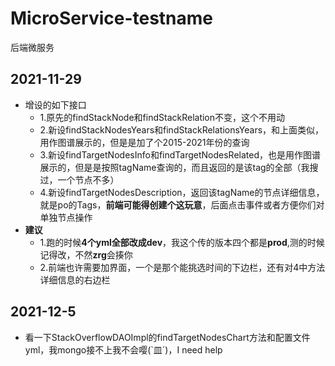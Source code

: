 # MicroService-testname

后端微服务

## 2021-11-29
- 增设的如下接口
  - 1.原先的findStackNode和findStackRelation不变，这个不用动
  - 2.新设findStackNodesYears和findStackRelationsYears，和上面类似，用作图谱展示的，但是是加了个2015-2021年份的查询
  - 3.新设findTargetNodesInfo和findTargetNodesRelated，也是用作图谱展示的，但是是按照tagName查询的，而且返回的是该tag的全部（我搜过，一个节点不多）
  - 4.新设findTargetNodesDescription，返回该tagName的节点详细信息，就是po的Tags，**前端可能得创建个这玩意**，后面点击事件或者方便你们对单独节点操作
- **建议**
  - 1.跑的时候**4个yml全部改成dev**，我这个传的版本四个都是**prod**,测的时候记得改，不然**zrg**会揍你
  - 2.前端也许需要加界面，一个是那个能挑选时间的下边栏，还有对4中方法详细信息的右边栏

## 2021-12-5
- 看一下StackOverflowDAOImpl的findTargetNodesChart方法和配置文件yml，我mongo接不上我不会嘤(`皿´)，I need help
